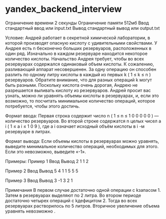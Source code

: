 # yandex_backend_interview

Ограничение времени	2 секунды
Ограничение памяти	512мб
Ввод	стандартный ввод или input.txt
Вывод	стандартный вывод или output.txt

Условие:
Андрей работает в секретной химической лаборатории, в которой производят опасную кислоту с удивительными свойствами.
У Андрея есть  n  бесконечно больших резервуаров, расположенных в один ряд. 
Изначально в каждом резервуаре находится некоторое количество кислоты. 
Начальство Андрея требует, чтобы во всех резервуарах содержался одинаковый объем кислоты. 
К сожалению, разливающий аппарат несовершенен. 
За одну операцию он способен разлить по одному литру кислоты в каждый из первых  k  ( 1 ≤ k ≤ n ) резервуаров. 
Обратите внимание, что для разных операций  k  могут быть разными. 
Поскольку кислота очень дорогая, Андрею не разрешается выливать кислоту из резервуаров. 
Андрей просит вас узнать, можно ли уравнять объемы кислоты в резервуарах, 
и, если это возможно, то посчитать минимальное количество операций, которое потребуется, чтобы этого достичь. 

Формат ввода: 
Первая строка содержит число  n  ( 1 ≤ n ≤ 1 0 0 0 0 0 ) — количество резервуаров. 
Во второй строке содержатся  n  целых чисел  a i  ( 1 ≤ a i ≤ 1 0 9 ), где  a i  означает исходный объём кислоты в  i -м резервуаре в литрах.  

Формат вывода: 
Если объемы кислоты в резервуарах можно уравнять, выведите минимальное количество операций, необходимых для этого. Если это невозможно, выведите «-1».

Примеры:
Пример 1
Ввод	Вывод
2	1
1 2	

Пример 2
Ввод	Вывод
5	4
1 1 5 5 5	

Пример 3
Ввод	Вывод
3	-1
3 2 1	

Примечания
В первом случае достаточно одной операции с kзапасом 1. Затем в резервуарах выделяют по 2 литра.
Во втором периоде достаточно четырех операций с kдефицитом 2. Тогда во всех резервуарах растворилось по 5 литров.
Вторичное увеличение объема уравнять невозможно .
